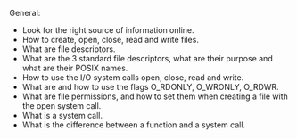 General:

- Look for the right source of information online.
- How to create, open, close, read and write files.
- What are file descriptors.
- What are the 3 standard file descriptors, what are their purpose and what are their POSIX names.
- How to use the I/O system calls open, close, read and write.
- What are and how to use the flags O_RDONLY, O_WRONLY, O_RDWR.
- What are file permissions, and how to set them when creating a file with the open system call.
- What is a system call.
- What is the difference between a function and a system call.
